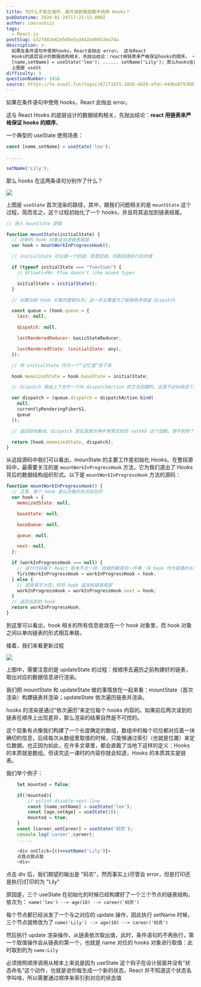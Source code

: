 ```yaml
---
title: 为什么不能在循环、条件或嵌套函数中调用 Hooks？
pubDatetime: 2024-01-24T17:21:13.000Z
author: caorushizi
tags:
  - React.js
postSlug: a327d83e82e585e5a3442ad0453ea74a
description: >-
  如果在条件语句中使用hooks，React会抛出 error。 这与React
  Hooks的底层设计的数据结构相关，先抛出结论：react用链表来严格保证hooks的顺序。 一个典型的useState使用场景： const
  [name,setName] = useState('leo'); ...... setName('Lily'); 那么hooks在这两条语句分别作了什么？
  上图是 useSt
difficulty: 3
questionNumber: 1816
source: https://fe.ecool.fun/topic/672716f5-203b-4928-afdc-44d6e8793663
---
```


如果在条件语句中使用 hooks，React 会抛出 error。

这与 React Hooks 的底层设计的数据结构相关，先抛出结论：**react 用链表来严格保证 hooks 的顺序**。

一个典型的 useState 使用场景：

```js
const [name,setName] = useState('leo');

......

setName('Lily');
```

那么 hooks 在这两条语句分别作了什么？

![](https://static.ecool.fun//article/cb476f45-25ec-4a1c-a691-b838566be824.png)

上图是 `useState` 首次渲染的路径，其中，跟我们问题相关的是 `mountState` 这个过程，简而言之，这个过程初始化了一个 hooks，并且将其追加到链表结尾。

```js
// 进入 mounState 逻辑

function mountState(initialState) {
  // 将新的 hook 对象追加进链表尾部
  var hook = mountWorkInProgressHook();

  // initialState 可以是一个回调，若是回调，则取回调执行后的值

  if (typeof initialState === "function") {
    // $FlowFixMe: Flow doesn't like mixed types

    initialState = initialState();
  }

  // 创建当前 hook 对象的更新队列，这一步主要是为了能够依序保留 dispatch

  const queue = (hook.queue = {
    last: null,

    dispatch: null,

    lastRenderedReducer: basicStateReducer,

    lastRenderedState: (initialState: any),
  });

  // 将 initialState 作为一个“记忆值”存下来

  hook.memoizedState = hook.baseState = initialState;

  // dispatch 是由上下文中一个叫 dispatchAction 的方法创建的，这里不必纠结这个方法具体做了什么

  var dispatch = (queue.dispatch = dispatchAction.bind(
    null,
    currentlyRenderingFiber$1,
    queue
  ));

  // 返回目标数组，dispatch 其实就是示例中常常见到的 setXXX 这个函数，想不到吧？哈哈

  return [hook.memoizedState, dispatch];
}
```

从这段源码中我们可以看出，mounState 的主要工作是初始化 Hooks。在整段源码中，最需要关注的是 `mountWorkInProgressHook` 方法，它为我们道出了 Hooks 背后的数据结构组织形式。以下是 `mountWorkInProgressHook` 方法的源码：

```js
function mountWorkInProgressHook() {
  // 注意，单个 hook 是以对象的形式存在的
  var hook = {
    memoizedState: null,

    baseState: null,

    baseQueue: null,

    queue: null,

    next: null,
  };

  if (workInProgressHook === null) {
    // 这行代码每个 React 版本不太一样，但做的都是同一件事：将 hook 作为链表的头节点处理
    firstWorkInProgressHook = workInProgressHook = hook;
  } else {
    // 若链表不为空，则将 hook 追加到链表尾部
    workInProgressHook = workInProgressHook.next = hook;
  }
  // 返回当前的 hook
  return workInProgressHook;
}
```

到这里可以看出，hook 相关的所有信息收敛在一个 hook 对象里，而 hook 对象之间以单向链表的形式相互串联。

接着，我们来看更新过程

![](https://static.ecool.fun//article/b5214d4c-658d-4dc7-89cf-489eba66a58b.png)

上图中，需要注意的是 updateState 的过程：按顺序去遍历之前构建好的链表，取出对应的数据信息进行渲染。

我们把 mountState 和 updateState 做的事情放在一起来看：mountState（首次渲染）构建链表并渲染；updateState 依次遍历链表并渲染。

hooks 的渲染是通过“依次遍历”来定位每个 hooks 内容的。如果前后两次读到的链表在顺序上出现差异，那么渲染的结果自然是不可控的。

这个现象有点像我们构建了一个长度确定的数组，数组中的每个坑位都对应着一块确切的信息，后续每次从数组里取值的时候，只能够通过索引（也就是位置）来定位数据。也正因为如此，在许多文章里，都会直截了当地下这样的定义：Hooks 的本质就是数组。但读完这一课时的内容你就会知道，Hooks 的本质其实是链表。

我们举个例子：

```js
    let mounted = false;

    if(!mounted){
        // eslint-disable-next-line
        const [name,setName] = useState('leo');
        const [age,setAge] = useState(18);
        mounted = true;
    }
    const [career,setCareer] = useState('码农');
    console.log('career',career);
    ......

    <div onClick={()=>setName('Lily')}>
    点我点我点我
    <div>
```

点击 div 后，我们期望的输出是 "码农"，然而事实上(尽管会 error，但是打印还是执行)打印的为 "Lily"

原因是，三个 useState 在初始化的时候已经构建好了一个三个节点的链表结构，依次为：
`name('leo') --> age(18) --> career('码农')`

每个节点都已经派发了一个与之对应的 update 操作，因此执行 setName 时候，三个节点就修改为了
`name('Lily') --> age(18) --> career('码农')`

然后执行 update 渲染操作，从链表依次取出值，此时，条件语句的不再执行，第一个取值操作会从链表的第一个，也就是 name 对应的 hooks 对象进行取值：此时取到的为 `name:Lily`

必须按照顺序调用从根本上来说是因为 useState 这个钩子在设计层面并没有“状态命名”这个动作，也就是说你每生成一个新的状态，React 并不知道这个状态名字叫啥，所以需要通过顺序来索引到对应的状态值
